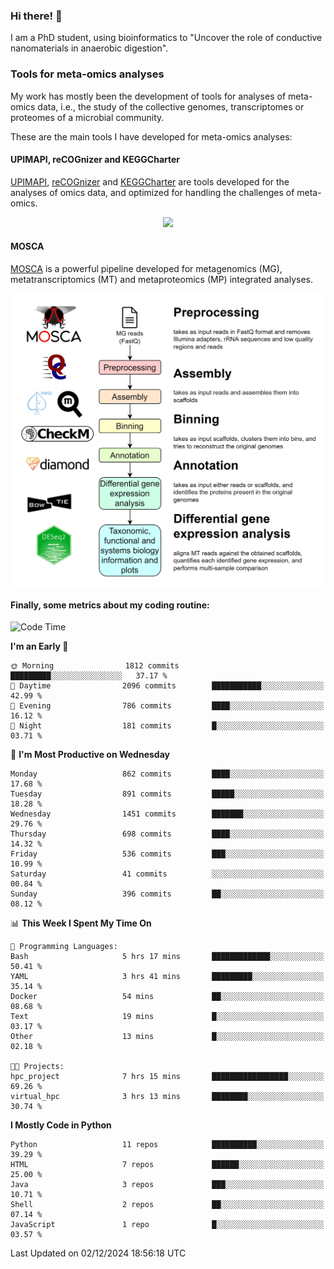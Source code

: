 ### Hi there! 👋

I am a PhD student, using bioinformatics to "Uncover the role of conductive nanomaterials in anaerobic digestion".

### Tools for meta-omics analyses

My work has mostly been the development of tools for analyses of meta-omics data, i.e., the study of the collective genomes, transcriptomes or proteomes of a microbial community.

These are the main tools I have developed for meta-omics analyses:

#### UPIMAPI, reCOGnizer and KEGGCharter

[UPIMAPI](https://github.com/iquasere/UPIMAPI), [reCOGnizer](https://github.com/iquasere/reCOGnizer) and [KEGGCharter](https://github.com/iquasere/KEGGCharter) are tools developed for the analyses of omics data, and optimized for handling the challenges of meta-omics.

<p align="center">
    <img src="assets/annotation_paper.png">
</p>

#### MOSCA

[MOSCA](https://github.com/iquasere/MOSCA) is a powerful pipeline developed for metagenomics (MG), metatranscriptomics (MT) and metaproteomics (MP) integrated analyses.

<p align="center">
    <img src="assets/mosca_workflow.png" align="center" width="700">
</p>


#### Finally, some metrics about my coding routine:

<!--START_SECTION:waka-->
![Code Time](http://img.shields.io/badge/Code%20Time-885%20hrs%2028%20mins-blue)

**I'm an Early 🐤** 

```text
🌞 Morning                1812 commits        █████████░░░░░░░░░░░░░░░░   37.17 % 
🌆 Daytime                2096 commits        ███████████░░░░░░░░░░░░░░   42.99 % 
🌃 Evening                786 commits         ████░░░░░░░░░░░░░░░░░░░░░   16.12 % 
🌙 Night                  181 commits         █░░░░░░░░░░░░░░░░░░░░░░░░   03.71 % 
```
📅 **I'm Most Productive on Wednesday** 

```text
Monday                   862 commits         ████░░░░░░░░░░░░░░░░░░░░░   17.68 % 
Tuesday                  891 commits         █████░░░░░░░░░░░░░░░░░░░░   18.28 % 
Wednesday                1451 commits        ███████░░░░░░░░░░░░░░░░░░   29.76 % 
Thursday                 698 commits         ████░░░░░░░░░░░░░░░░░░░░░   14.32 % 
Friday                   536 commits         ███░░░░░░░░░░░░░░░░░░░░░░   10.99 % 
Saturday                 41 commits          ░░░░░░░░░░░░░░░░░░░░░░░░░   00.84 % 
Sunday                   396 commits         ██░░░░░░░░░░░░░░░░░░░░░░░   08.12 % 
```


📊 **This Week I Spent My Time On** 

```text
💬 Programming Languages: 
Bash                     5 hrs 17 mins       █████████████░░░░░░░░░░░░   50.41 % 
YAML                     3 hrs 41 mins       █████████░░░░░░░░░░░░░░░░   35.14 % 
Docker                   54 mins             ██░░░░░░░░░░░░░░░░░░░░░░░   08.68 % 
Text                     19 mins             █░░░░░░░░░░░░░░░░░░░░░░░░   03.17 % 
Other                    13 mins             █░░░░░░░░░░░░░░░░░░░░░░░░   02.18 % 

🐱‍💻 Projects: 
hpc_project              7 hrs 15 mins       █████████████████░░░░░░░░   69.26 % 
virtual_hpc              3 hrs 13 mins       ████████░░░░░░░░░░░░░░░░░   30.74 % 
```

**I Mostly Code in Python** 

```text
Python                   11 repos            ██████████░░░░░░░░░░░░░░░   39.29 % 
HTML                     7 repos             ██████░░░░░░░░░░░░░░░░░░░   25.00 % 
Java                     3 repos             ███░░░░░░░░░░░░░░░░░░░░░░   10.71 % 
Shell                    2 repos             ██░░░░░░░░░░░░░░░░░░░░░░░   07.14 % 
JavaScript               1 repo              █░░░░░░░░░░░░░░░░░░░░░░░░   03.57 % 
```




 Last Updated on 02/12/2024 18:56:18 UTC
<!--END_SECTION:waka-->
